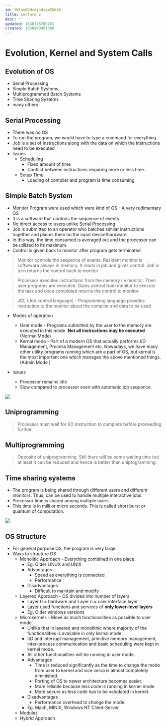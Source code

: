 ```yaml
---
id: YWtnvQOHrej4digmZkK86
title: Lecture 2
desc: ''
updated: 1630176706761
created: 1630169451366
---
```


# Evolution, Kernel and System Calls

## Evolution of OS
* Serial Processing
* Simple Batch Systems
* Multiprogrammed Batch Systems
* Time Sharing Systems
* many others

## Serial Processing
* There was no OS
* To run the program, we would have to type a command for everything.
* Job is a set of instructions along with the data on which the instructions need to be executed
* Issues
    * Scheduling
        * Fixed amount of time
        * Conflict between instructions requiring more or less time.
    * Setup Time
        * Loading of compiler and program is time consuming

## Simple Batch System
* Monitor Program were used which were kind of OS - A very rudimentary OS
* It is a software that controls the sequence of events
* No direct access to users unlike Serial Processing
* Job is submitted to an operator who batches similar instructions together and places them on the input device/hardware.
* In this way, the time consumed is averaged out and the processor can be utilized to its maximum.
* Control is given back to monitor after program gets terminated

> Monitor controls the sequence of events. Resident monitor is softwware always in memory. It reads in job and gives control. Job in turn returns the control back to monitor

> Processor executes instructions from the memory i.e monitor. Then user programs are executed. Gains control from monitor to execute the task and once completed returns the control to monitor.

> JCL (Job control language) - Programming language provides instruction to the monitor about the compiler and data to be used

* Modes of operation
    * User mode - Programs submitted by the user to the memory are executed in this mode. **Not all instructions may be executed** (Normal Mode)
    * Kernal mode - Part of a modern OS that actually performs I/O Management, Process Management etc. Nowadays, we have many other utility programs running which are a part of OS, but kernal is the most important one which manages the above mentioned things. (Admin Mode
    )

* Issues
    * Processor remains idle
    * Slow compared to processor even with automatic job sequence.

![](/assets/images/2021-08-28-23-38-27.png)

## Uniprogramming

> Processor must wait for I/O instruction to complete before proceeding further.

## Multiprogramming

> Opposite of uniprogramming. Still there will be some waiting time but at least it can be reduced and hence is better than uniprogramming.

## Time sharing systems
* The program is being shared through different users and different monitors. Thus, can be used to handle multiple interactive jobs.
* Processor time is shared among multiple users.
* This time is in milli or micro seconds. This is called short burst or quantum of computation.

![](/assets/images/2021-08-29-00-06-36.png)

## OS Structure
* For general purpose OS, the program is very large.
* Ways to structure OS
    * Monolitic Approach - Everything combined in one place.
        * Eg. Older LINUX and UNIX
        * Advantages
            * Speed as everything is connected
            * Performance
        * Disadvantages
            * Difficult to maintain and modify
    * Layered Approach - OS divided into number of layers.
        * Layer 0 = hardware and Layer n = user interface layer
        * Layer used functions and services of **only lower-level layers**
        * Eg. Older windows versions
    * Microkernels - Move as much functionalities as possible to user mode. 
        * Unlike that in layered and monolithic where majority of the functionalities is available in only kernal mode.
        * I\O and interrupt management, primitive memory management, inter-process communication and basic scheduling were kept in kernel mode.
        * All other functionalities will be running in user mode.
        * Advantages
            * Time is reduced significantly as the time to change the mode from user to kernel and vice versa is almost completely diminished.
            * Porting of OS to newer architecture becomes easier.
            * More reliable because less code is running in kernel mode.
            * More secure as less code has to be valudated in kernel.
        * Disadvantages
            * Performance overhead to change the mode.
        * Eg. Mach, MINIX, Windows NT Client-Server
    * Modules
    * Hybrid Approach